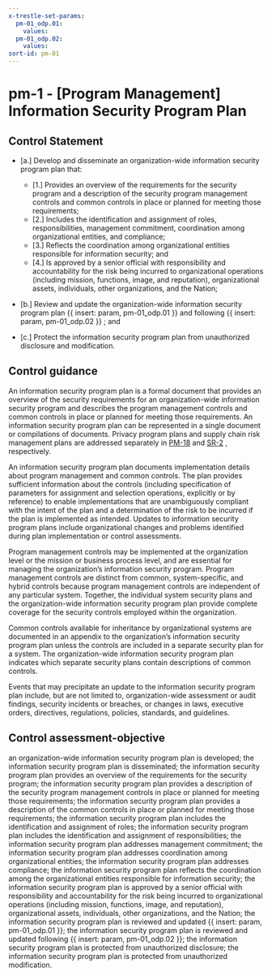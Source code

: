 ```yaml
---
x-trestle-set-params:
  pm-01_odp.01:
    values:
  pm-01_odp.02:
    values:
sort-id: pm-01
---
```


# pm-1 - \[Program Management\] Information Security Program Plan

## Control Statement

- \[a.\] Develop and disseminate an organization-wide information security program plan that:

  - \[1.\] Provides an overview of the requirements for the security program and a description of the security program management controls and common controls in place or planned for meeting those requirements;
  - \[2.\] Includes the identification and assignment of roles, responsibilities, management commitment, coordination among organizational entities, and compliance;
  - \[3.\] Reflects the coordination among organizational entities responsible for information security; and
  - \[4.\] Is approved by a senior official with responsibility and accountability for the risk being incurred to organizational operations (including mission, functions, image, and reputation), organizational assets, individuals, other organizations, and the Nation;

- \[b.\] Review and update the organization-wide information security program plan {{ insert: param, pm-01_odp.01 }} and following {{ insert: param, pm-01_odp.02 }} ; and

- \[c.\] Protect the information security program plan from unauthorized disclosure and modification.

## Control guidance

An information security program plan is a formal document that provides an overview of the security requirements for an organization-wide information security program and describes the program management controls and common controls in place or planned for meeting those requirements. An information security program plan can be represented in a single document or compilations of documents. Privacy program plans and supply chain risk management plans are addressed separately in [PM-18](#pm-18) and [SR-2](#sr-2) , respectively.

An information security program plan documents implementation details about program management and common controls. The plan provides sufficient information about the controls (including specification of parameters for assignment and selection operations, explicitly or by reference) to enable implementations that are unambiguously compliant with the intent of the plan and a determination of the risk to be incurred if the plan is implemented as intended. Updates to information security program plans include organizational changes and problems identified during plan implementation or control assessments.

Program management controls may be implemented at the organization level or the mission or business process level, and are essential for managing the organization’s information security program. Program management controls are distinct from common, system-specific, and hybrid controls because program management controls are independent of any particular system. Together, the individual system security plans and the organization-wide information security program plan provide complete coverage for the security controls employed within the organization.

Common controls available for inheritance by organizational systems are documented in an appendix to the organization’s information security program plan unless the controls are included in a separate security plan for a system. The organization-wide information security program plan indicates which separate security plans contain descriptions of common controls.

Events that may precipitate an update to the information security program plan include, but are not limited to, organization-wide assessment or audit findings, security incidents or breaches, or changes in laws, executive orders, directives, regulations, policies, standards, and guidelines.

## Control assessment-objective

an organization-wide information security program plan is developed;
the information security program plan is disseminated;
the information security program plan provides an overview of the requirements for the security program;
the information security program plan provides a description of the security program management controls in place or planned for meeting those requirements;
the information security program plan provides a description of the common controls in place or planned for meeting those requirements;
the information security program plan includes the identification and assignment of roles;
the information security program plan includes the identification and assignment of responsibilities;
the information security program plan addresses management commitment;
the information security program plan addresses coordination among organizational entities;
the information security program plan addresses compliance;
the information security program plan reflects the coordination among the organizational entities responsible for information security;
the information security program plan is approved by a senior official with responsibility and accountability for the risk being incurred to organizational operations (including mission, functions, image, and reputation), organizational assets, individuals, other organizations, and the Nation;
the information security program plan is reviewed and updated {{ insert: param, pm-01_odp.01 }};
the information security program plan is reviewed and updated following {{ insert: param, pm-01_odp.02 }};
the information security program plan is protected from unauthorized disclosure;
the information security program plan is protected from unauthorized modification.
